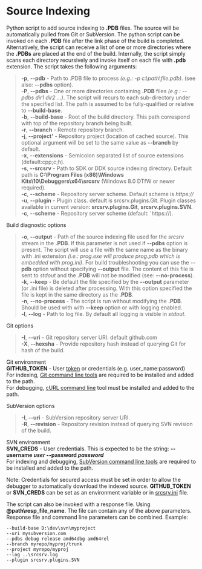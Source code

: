 # Source Indexing
Python script to add source indexing to **.PDB** files. The source will be automatically pulled from Git or SubVersion. The python script can be invoked on each **.PDB** file after the link phase of the build is completed. Alternatively, the script can receive a list of one or more directories where the **.PDBs** are placed at the end of the build. Internally, the script simply scans each directory recursively and invoke itself on each file with **.pdb** extension. The script takes the following arguments:

>**-p**, **--pdb** - Path to .PDB file to process *(e.g.: -p c:\path\file.pdb)*. (see also: **--pdbs** option).  
>**-P**, **--pdbs** - One or more directories containing **.PDB** files *(e.g.: --pdbs dir1 dir2 ...)*. The script will recurs to each sub-directory under the specified list. The path is assumed to be fully-qualified or relative to **--build-base**.  
>**-b**, **--build-base** - Root of the build directory. This path correspond with top of the repository branch being built.  
>**-r**, **--branch** - Remote repository branch.  
>**-j**, **--project'** - Repository project (location of cached source). This optional argument will be set to the same value as **--branch** by default.  
>**-x**, **--extensions** - Semicolon separated list of source extensions (default:cpp;c;h).  
>**-s**, **--srcsrv** - Path to SDK or DDK source indexing directory. Default path is **C:\Program Files (x86)\Windows Kits\10\Debuggers\x64\srcsrv** (Windows 8.0 DTfW or newer required).  
>**-c**, **--scheme** - Repository server scheme. Default scheme is *https://*  
>**-u**, **--plugin** - Plugin class. default is srcsrv.plugins.Git. Plugin classes available in current version: **srcsrv.plugins.Git**, **srcsrv.plugins.SVN**.  
>**-c**, **--scheme** - Repository server scheme (default: 'https://).  

Build diagnostic options

>**-o**, **--output** - Path of the source indexing file used for the *srcsrv* stream in the **.PDB**. If this parameter is not used if **--pdbs** option is present. The script will use a file with the same name as the binary with .ini extension *(i.e.: prog.exe will produce prog.pdb which is embedded with prog.ini)*. For build troubleshooting you can use the **--pdb** option without specifying **--output** file. The content of this file is sent to *stdout* and the **.PDB** will not be modified (see: **--no-process**).  
>**-k**, **--keep** - Be default the file specified by the **--output** parameter (or .ini file) is deleted after processing. With this option specified the file is kept in the same directory as the **.PDB**.  
>**-n**, **--no-process** - The script is run without modifying the **.PDB**. Should be used with with **--keep** option or with logging enabled.  
>**-l**, **--log** - Path to log file. By default all logging is visible in *stdout*.

Git options

>**-I**, **--uri** - Git repository server URI. default github.com  
>**-X**, **--hexsha** - Provide repository hash instead of querying Git for hash of the build.  

Git environment  
**GITHUB_TOKEN** - User [token](https://help.github.com/en/github/authenticating-to-github/creating-a-personal-access-token-for-the-command-line) or credentials (e.g. user_name:password)  
For indexing, [Git command line tools](https://git-scm.com/downloads) are required to be installed and added to the path.  
For debugging, [cURL command line](https://curl.haxx.se/download.html) tool must be installed and added to the path.  

SubVersion options

>**-I**, **--uri** - SubVersion repository server URI.  
>**-R**, **--revision** - Repository revision instead of querying SVN revision of the build.  

SVN environment  
**SVN_CREDS** - User credentials. This is expected to be the string: **--username *user* --password *password***  
For indexing and debugging, [SubVersion command line tools](https://subversion.apache.org/packages.html) are required to be installed and added to the path.  

Note: Credentials for secured access must be set in order to allow the debugger to automatically download the indexed source. **GITHUB_TOKEN** or **SVN_CREDS** can be set as an environment variable or in [srcsrv.ini](https://docs.microsoft.com/en-us/windows-hardware/drivers/debugger/the-srcsrv-ini-file) file.  

The script can also be invoked with a response file. Using **@path\resp_file_name**. The file can contain any of the above parameters. Response file and command line parameters can be combined. Example:

```
--build-base D:\dev\svn\myproject
--uri mysubversion.com
--pdbs debug release amd64dbg amd64rel  
--branch myrepo/myproj/trunk
--project myrepo/myproj
--log ..\srcsrv.log
--plugin srcsrv.plugins.SVN
```